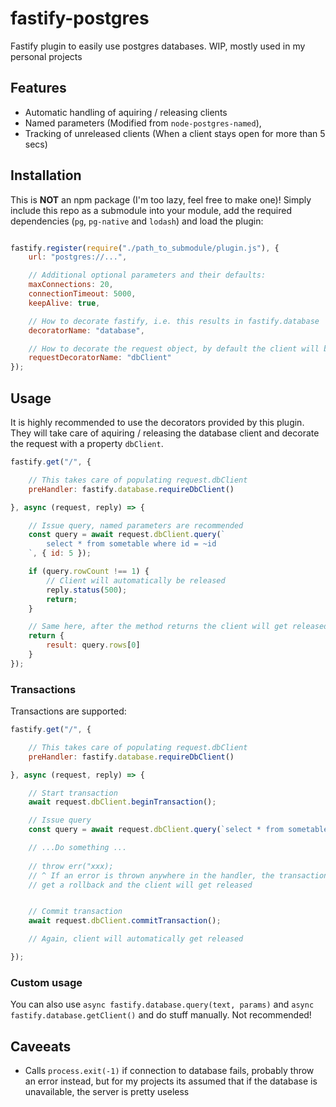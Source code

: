 # fastify-postgres
Fastify plugin to easily use postgres databases. WIP, mostly used in my personal projects

## Features

- Automatic handling of aquiring / releasing clients
- Named parameters (Modified from `node-postgres-named`),
- Tracking of unreleased clients (When a client stays open for more than 5 secs)


## Installation

This is **NOT** an npm package (I'm too lazy, feel free to make one)! Simply include this repo as a submodule into your module, add the required dependencies (`pg`, `pg-native` and `lodash`) and load the plugin:

```javascript

fastify.register(require("./path_to_submodule/plugin.js"), {
    url: "postgres://...",

    // Additional optional parameters and their defaults:
    maxConnections: 20,
    connectionTimeout: 5000,
    keepAlive: true,

    // How to decorate fastify, i.e. this results in fastify.database
    decoratorName: "database",

    // How to decorate the request object, by default the client will be available as "request.dbClient"
    requestDecoratorName: "dbClient"
});
```

## Usage 

It is highly recommended to use the decorators provided by this plugin. They will take care of aquiring / releasing the database client and decorate the request with a property `dbClient`.

```javascript
fastify.get("/", {

    // This takes care of populating request.dbClient
    preHandler: fastify.database.requireDbClient()

}, async (request, reply) => {

    // Issue query, named parameters are recommended
    const query = await request.dbClient.query(`
        select * from sometable where id = ~id
    `, { id: 5 });

    if (query.rowCount !== 1) {
        // Client will automatically be released
        reply.status(500);
        return;
    }

    // Same here, after the method returns the client will get released
    return {
        result: query.rows[0]
    }
});

```

### Transactions

Transactions are supported:


```javascript
fastify.get("/", {

    // This takes care of populating request.dbClient
    preHandler: fastify.database.requireDbClient()

}, async (request, reply) => {

    // Start transaction
    await request.dbClient.beginTransaction();

    // Issue query
    const query = await request.dbClient.query(`select * from sometable where id = ~id`, { id: 5 });

    // ...Do something ...
    
    // throw err("xxx);
    // ^ If an error is thrown anywhere in the handler, the transaction will be automatically
    // get a rollback and the client will get released


    // Commit transaction
    await request.dbClient.commitTransaction();

    // Again, client will automatically get released

});

```


### Custom usage

You can also use `async fastify.database.query(text, params)` and `async fastify.database.getClient()` and do stuff manually. Not recommended!



## Caveeats

- Calls `process.exit(-1)` if connection to database fails, probably throw an error instead, but for my projects its assumed that if the database is unavailable, the server is pretty useless
